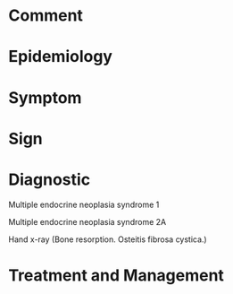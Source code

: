 # Comment

# Epidemiology

# Symptom

# Sign

# Diagnostic

Multiple endocrine neoplasia syndrome 1

Multiple endocrine neoplasia syndrome 2A

Hand x-ray
(Bone resorption. Osteitis fibrosa cystica.)

# Treatment and Management
